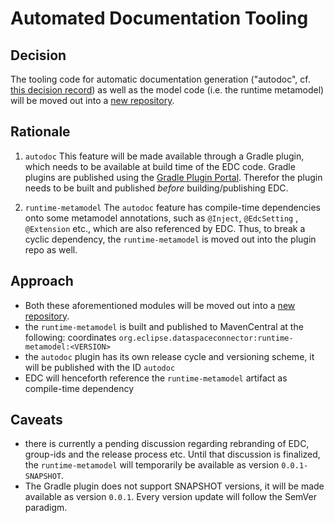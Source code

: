 # Automated Documentation Tooling

## Decision

The tooling code for automatic documentation generation ("autodoc",
cf. [this decision record](../2022-08-04-documentation-automation/README.md))
as well as the model code (i.e. the runtime metamodel) will be moved out into
a [new repository](https://github.com/paullatzelsperger/GradlePlugins).

## Rationale

1) `autodoc`
   This feature will be made available through a Gradle plugin, which needs to be available at build time of the EDC
   code. Gradle plugins are published using the [Gradle Plugin Portal](https://plugins.gradle.org/). Therefor the plugin
   needs to be built and published _before_ building/publishing EDC.

2) `runtime-metamodel`
   The `autodoc` feature has compile-time dependencies onto some metamodel annotations, such as `@Inject`, `@EdcSetting`
   , `@Extension` etc., which are also referenced by EDC. Thus, to break a cyclic dependency, the `runtime-metamodel` is
   moved out into the plugin repo as well.

## Approach

- Both these aforementioned modules will be moved out into
  a [new repository](https://github.com/paullatzelsperger/GradlePlugins).
- the `runtime-metamodel` is built and published to MavenCentral at the following:
  coordinates `org.eclipse.dataspaceconnector:runtime-metamodel:<VERSION>`
- the `autodoc` plugin has its own release cycle and versioning scheme, it will be published with the ID `autodoc`
- EDC will henceforth reference the `runtime-metamodel` artifact as compile-time dependency

## Caveats

- there is currently a pending discussion regarding rebranding of EDC, group-ids and the release process etc. Until that
  discussion is finalized, the `runtime-metamodel` will temporarily be available as version `0.0.1-SNAPSHOT`.
- The Gradle plugin does not support SNAPSHOT versions, it will be made available as version `0.0.1`. Every version
  update will follow the SemVer paradigm.